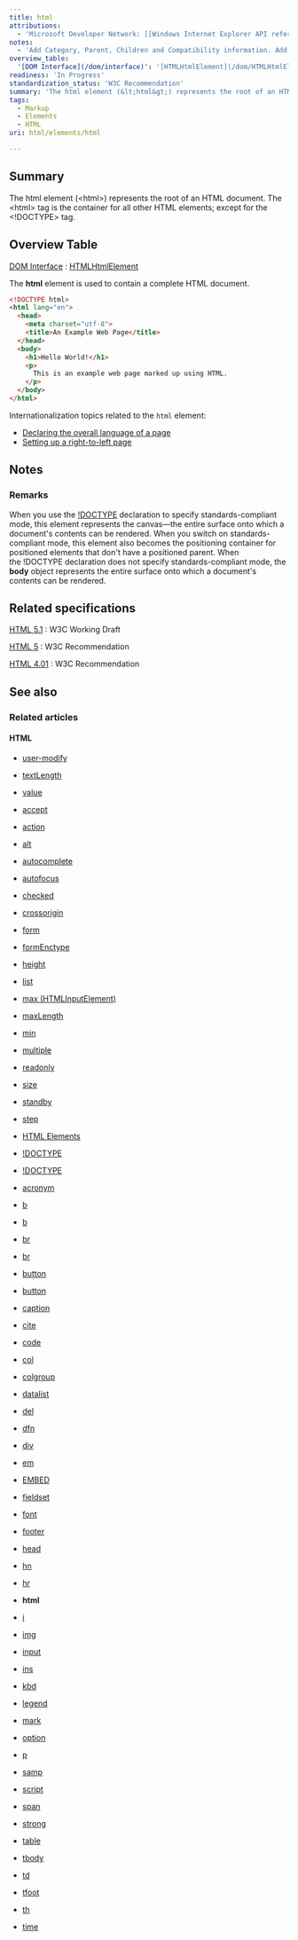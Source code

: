 ```yaml
---
title: html
attributions:
  - 'Microsoft Developer Network: [[Windows Internet Explorer API reference](http://msdn.microsoft.com/en-us/library/ie/hh828809%28v=vs.85%29.aspx) Article]'
notes:
  - 'Add Category, Parent, Children and Compatibility information. Add HTML information section. Complete Events section.'
overview_table:
  '[DOM Interface](/dom/interface)': '[HTMLHtmlElement](/dom/HTMLHtmlElement)'
readiness: 'In Progress'
standardization_status: 'W3C Recommendation'
summary: 'The html element (&lt;html&gt;) represents the root of an HTML document. The &lt;html&gt; tag is the container for all other HTML elements; except for the &lt;!DOCTYPE&gt; tag.'
tags:
  - Markup
  - Elements
  - HTML
uri: html/elements/html

---
```

## Summary

The html element (&lt;html&gt;) represents the root of an HTML document. The &lt;html&gt; tag is the container for all other HTML elements; except for the &lt;!DOCTYPE&gt; tag.

## Overview Table

[DOM Interface](/dom/interface)
:   [HTMLHtmlElement](/dom/HTMLHtmlElement)

The **html** element is used to contain a complete HTML document.

``` html
<!DOCTYPE html>
<html lang="en">
  <head>
    <meta charset="utf-8">
    <title>An Example Web Page</title>
  </head>
  <body>
    <h1>Hello World!</h1>
    <p>
      This is an example web page marked up using HTML.
    </p>
  </body>
</html>
```

Internationalization topics related to the `html` element:

-   [Declaring the overall language of a page](http://www.w3.org/International/techniques/authoring-html#textprocessing)
-   [Setting up a right-to-left page](http://www.w3.org/International/techniques/authoring-html#using)

## Notes

### Remarks

When you use the [!DOCTYPE](/html/elements/!DOCTYPE) declaration to specify standards-compliant mode, this element represents the canvas—the entire surface onto which a document's contents can be rendered. When you switch on standards-compliant mode, this element also becomes the positioning container for positioned elements that don't have a positioned parent. When the !DOCTYPE declaration does not specify standards-compliant mode, the **body** object represents the entire surface onto which a document's contents can be rendered.

## Related specifications

[HTML 5.1](http://www.w3.org/TR/html51/semantics.html#the-html-element)
:   W3C Working Draft

[HTML 5](http://www.w3.org/TR/html5/semantics.html#the-html-element)
:   W3C Recommendation

[HTML 4.01](http://www.w3.org/TR/html401/struct/global.html#edef-HTML)
:   W3C Recommendation

## See also

### Related articles

#### HTML

-   [user-modify](/css/properties/user-modify)

-   [textLength](/dom/HTMLTextAreaElement/textLength)

-   [value](/dom/HTMLTextAreaElement/value)

-   [accept](/html/attributes/accept)

-   [action](/html/attributes/action)

-   [alt](/html/attributes/alt)

-   [autocomplete](/html/attributes/autocomplete)

-   [autofocus](/html/attributes/autofocus)

-   [checked](/html/attributes/checked)

-   [crossorigin](/html/attributes/crossorigin)

-   [form](/html/attributes/form)

-   [formEnctype](/html/attributes/formEnctype)

-   [height](/html/attributes/height)

-   [list](/html/attributes/list)

-   [max (HTMLInputElement)](/html/attributes/max_(HTMLInputElement))

-   [maxLength](/html/attributes/maxLength)

-   [min](/html/attributes/min)

-   [multiple](/html/attributes/multiple)

-   [readonly](/html/attributes/readonly)

-   [size](/html/attributes/size)

-   [standby](/html/attributes/standby)

-   [step](/html/attributes/step)

-   [HTML Elements](/html/elements)

-   [!DOCTYPE](/html/elements/!DOCTYPE)

-   [!DOCTYPE](/html/elements/!DOCTYPE/ja)

-   [acronym](/html/elements/acronym)

-   [b](/html/elements/b)

-   [b](/html/elements/b/ja)

-   [br](/html/elements/br)

-   [br](/html/elements/br/ja)

-   [button](/html/elements/button)

-   [button](/html/elements/button/ja)

-   [caption](/html/elements/caption)

-   [cite](/html/elements/cite)

-   [code](/html/elements/code)

-   [col](/html/elements/col)

-   [colgroup](/html/elements/colgroup)

-   [datalist](/html/elements/datalist)

-   [del](/html/elements/del)

-   [dfn](/html/elements/dfn)

-   [div](/html/elements/div)

-   [em](/html/elements/em)

-   [EMBED](/html/elements/embed)

-   [fieldset](/html/elements/fieldset)

-   [font](/html/elements/font)

-   [footer](/html/elements/footer)

-   [head](/html/elements/head)

-   [hn](/html/elements/hn)

-   [hr](/html/elements/hr)

-   **html**

-   [i](/html/elements/i)

-   [img](/html/elements/img)

-   [input](/html/elements/input)

-   [ins](/html/elements/ins)

-   [kbd](/html/elements/kbd)

-   [legend](/html/elements/legend)

-   [mark](/html/elements/mark)

-   [option](/html/elements/option)

-   [p](/html/elements/p)

-   [samp](/html/elements/samp)

-   [script](/html/elements/script)

-   [span](/html/elements/span)

-   [strong](/html/elements/strong)

-   [table](/html/elements/table)

-   [tbody](/html/elements/tbody)

-   [td](/html/elements/td)

-   [tfoot](/html/elements/tfoot)

-   [th](/html/elements/th)

-   [time](/html/elements/time)
